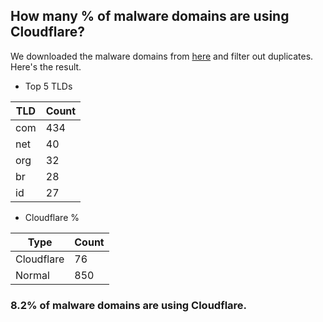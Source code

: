 ## How many % of malware domains are using Cloudflare?


We downloaded the malware domains from [here](https://urlhaus.abuse.ch) and filter out duplicates.
Here's the result.


[//]: # (start replacement)


- Top 5 TLDs

| TLD | Count |
| --- | --- |
| com | 434 |
| net | 40 |
| org | 32 |
| br | 28 |
| id | 27 |


- Cloudflare %

| Type | Count |
| --- | --- |
| Cloudflare | 76 |
| Normal | 850 |


### 8.2% of malware domains are using Cloudflare.
